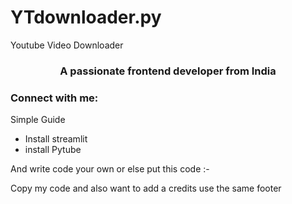 # YTdownloader.py
Youtube Video Downloader 
<h3 align="center">A passionate frontend developer from India</h3>

<h3 align="left">Connect with me:</h3>
<p align="left">
</p>

<p> Simple Guide</p>
<ul>
  <li>Install streamlit </li>
  <li>install Pytube</li>
  </ul>
  
  And write code your own or else put this  code :-
  
 Copy my code and also want to add a credits use the same footer 
  
  
      
    
    
